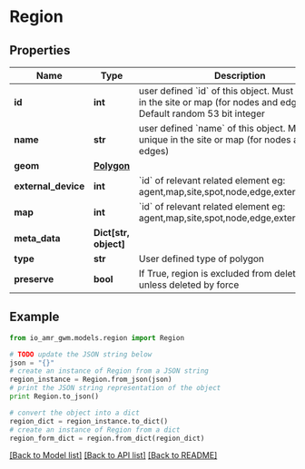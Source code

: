 # Region


## Properties
Name | Type | Description | Notes
------------ | ------------- | ------------- | -------------
**id** | **int** | user defined &#x60;id&#x60; of this object. Must be unique in the site or map (for nodes and edges); Default random 53 bit integer | [optional] 
**name** | **str** | user defined &#x60;name&#x60; of this object. Must be unique in the site or map (for nodes and edges) | [optional] 
**geom** | [**Polygon**](Polygon.md) |  | 
**external_device** | **int** | &#x60;id&#x60; of relevant related element eg: agent,map,site,spot,node,edge,external_device | [optional] 
**map** | **int** | &#x60;id&#x60; of relevant related element eg: agent,map,site,spot,node,edge,external_device | 
**meta_data** | **Dict[str, object]** |  | [optional] 
**type** | **str** | User defined type of polygon | [optional] 
**preserve** | **bool** | If True, region is excluded from deletion, unless deleted by force | [optional] 

## Example

```python
from io_amr_gwm.models.region import Region

# TODO update the JSON string below
json = "{}"
# create an instance of Region from a JSON string
region_instance = Region.from_json(json)
# print the JSON string representation of the object
print Region.to_json()

# convert the object into a dict
region_dict = region_instance.to_dict()
# create an instance of Region from a dict
region_form_dict = region.from_dict(region_dict)
```
[[Back to Model list]](../README.md#documentation-for-models) [[Back to API list]](../README.md#documentation-for-api-endpoints) [[Back to README]](../README.md)


